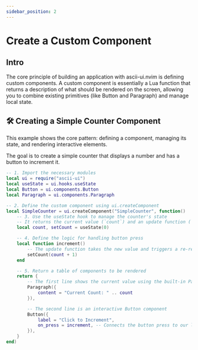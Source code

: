 ```yaml
---
sidebar_position: 2
---
```


# Create a Custom Component

## Intro

The core principle of building an application with ascii-ui.nvim is defining
custom components. A custom component is essentially a Lua function that
returns a description of what should be rendered on the screen, allowing you
to combine existing primitives (like Button and Paragraph) and manage local
state.

## 🛠️ Creating a Simple Counter Component

This example shows the core pattern: defining a component, managing its state,
and rendering interactive elements.

The goal is to create a simple counter that displays a number and has a button
to increment it.

```lua
-- 1. Import the necessary modules
local ui = require("ascii-ui")
local useState = ui.hooks.useState
local Button = ui.components.Button
local Paragraph = ui.components.Paragraph

-- 2. Define the custom component using ui.createComponent
local SimpleCounter = ui.createComponent("SimpleCounter", function()
    -- 3. Use the useState hook to manage the counter's state
    -- It returns the current value (`count`) and an update function (`setCount`)
    local count, setCount = useState(0)

    -- 4. Define the logic for handling button press
    local function increment()
        -- The update function takes the new value and triggers a re-render
        setCount(count + 1)
    end

    -- 5. Return a table of components to be rendered
    return {
        -- The first line shows the current value using the built-in Paragraph component
        Paragraph({
            content = "Current Count: " .. count
        }),

        -- The second line is an interactive Button component
        Button({
            label = "Click to Increment",
            on_press = increment, -- Connects the button press to our logic
        }),
    }
end)
```
